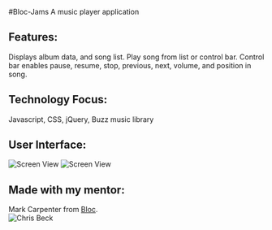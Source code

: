 #Bloc-Jams
A music player application

## Features:
Displays album data, and song list.  Play song from list or control bar.  Control bar enables pause, resume, stop, previous, next, volume, and position in song.
 
## Technology Focus:
Javascript, CSS, jQuery, Buzz music library

## User Interface:
![Screen View](https://static.wixstatic.com/media/045a70_b2b6229d86b14bc2a5cbaaa5d5f324a3.jpg/v1/fill/w_1570,h_822,al_c,q_90,usm_0.66_1.00_0.01/045a70_b2b6229d86b14bc2a5cbaaa5d5f324a3.jpg)
![Screen View](https://static.wixstatic.com/media/045a70_f70fefa88c17452b8d0fb8b2c1cc9bc5.jpg/v1/fill/w_1586,h_822,al_c,q_90,usm_0.66_1.00_0.01/045a70_f70fefa88c17452b8d0fb8b2c1cc9bc5.jpg)

## Made with my mentor:
Mark Carpenter from [Bloc](http://bloc.io).<br />
![Chris Beck](https://cdn-photos.bloc.io/mentor_data_photos/square/116/Screen_Shot_2014-10-20_at_5.17.18_PM.PNG)
